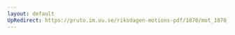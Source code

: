 ```yaml
---
layout: default
UpRedirect: https://pruto.im.uu.se/riksdagen-motions-pdf/1870/mot_1870__ak__186.pdf
---
```

